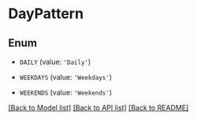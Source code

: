 # DayPattern


## Enum

* `DAILY` (value: `'Daily'`)

* `WEEKDAYS` (value: `'Weekdays'`)

* `WEEKENDS` (value: `'Weekends'`)

[[Back to Model list]](README.md#documentation-for-models) [[Back to API list]](README.md#documentation-for-api-endpoints) [[Back to README]](README.md)



